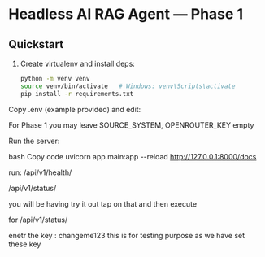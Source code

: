 # Headless AI RAG Agent — Phase 1

## Quickstart

1. Create virtualenv and install deps:
   ```bash
   python -m venv venv
   source venv/bin/activate   # Windows: venv\Scripts\activate
   pip install -r requirements.txt
Copy .env (example provided) and edit:



For Phase 1 you may leave SOURCE_SYSTEM, OPENROUTER_KEY empty

Run the server:

bash
Copy code
uvicorn app.main:app --reload
http://127.0.0.1:8000/docs 

 run:
/api/v1/health/

/api/v1/status/

you will be having try it out tap on that and then 
execute 

for 
/api/v1/status/

enetr the key : changeme123
this is for testing purpose as we have set these key 
